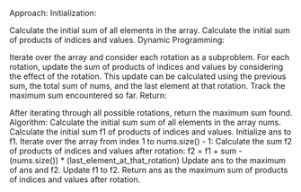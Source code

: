 Approach:
Initialization:

Calculate the initial sum of all elements in the array.
Calculate the initial sum of products of indices and values.
Dynamic Programming:

Iterate over the array and consider each rotation as a subproblem.
    For each rotation, update the sum of products of indices and values by considering the effect of the rotation. This update can be calculated using the previous sum, the total sum of nums, and the last element at that rotation.
    Track the maximum sum encountered so far.
Return:

After iterating through all possible rotations, return the maximum sum found.
Algorithm:
Calculate the initial sum sum of all elements in the array nums.
Calculate the initial sum f1 of products of indices and values.
Initialize ans to f1.
Iterate over the array from index 1 to nums.size() - 1:
    Calculate the sum f2 of products of indices and values after rotation:
    f2 = f1 + sum - (nums.size()) * (last_element_at_that_rotation)
    Update ans to the maximum of ans and f2.
    Update f1 to f2.
Return ans as the maximum sum of products of indices and values after rotation.